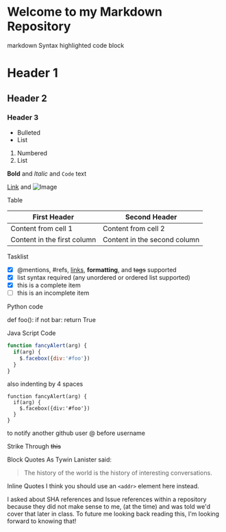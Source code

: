 # Welcome to my Markdown Repository



markdown
Syntax highlighted code block

<!--This is how to Comment -->

# Header 1
## Header 2
### Header 3

- Bulleted
- List

1. Numbered
2. List

**Bold** and _Italic_ and `Code` text

[Link](url) and ![Image](src)

Table

First Header | Second Header
------------ | -------------
Content from cell 1 | Content from cell 2
Content in the first column | Content in the second column

Tasklist
- [x] @mentions, #refs, [links](), **formatting**, and <del>tags</del> supported
- [x] list syntax required (any unordered or ordered list supported)
- [x] this is a complete item
- [ ] this is an incomplete item

Python code

def foo():
    if not bar:
        return True

Java Script Code

```javascript
function fancyAlert(arg) {
  if(arg) {
    $.facebox({div:'#foo'})
  }
}
```

also indenting by 4 spaces

    function fancyAlert(arg) {
      if(arg) {
        $.facebox({div:'#foo'})
      }
    }

to notify another github user
@ before username

Strike Through
~~this~~

Block Quotes
As Tywin Lanister said:

> The history of the world
> is the history of interesting conversations.

Inline Quotes
I think you should use an
`<addr>` element here instead.

I asked about SHA references and Issue references within a repository because they did not make sense to me, (at the time) and was told we'd cover that later in class. To future me looking back reading this, I'm looking forward to knowing that!


